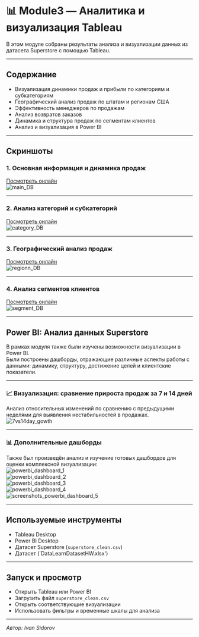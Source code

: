 # 📊 Module3 — Аналитика и визуализация Tableau

В этом модуле собраны результаты анализа и визуализации данных из датасета Superstore с помощью Tableau.

---

## Содержание

- Визуализация динамики продаж и прибыли по категориям и субкатегориям
- Географический анализ продаж по штатам и регионам США
- Эффективность менеджеров по продажам
- Анализ возвратов заказов
- Динамика и структура продаж по сегментам клиентов
- Анализ и визуализация в Power BI

---

## Скриншоты

### 1. Основная информация и динамика продаж  
[Посмотреть онлайн](https://public.tableau.com/views/superstoreDB_examlpe_Ivan_S/Dashboard1)  
![main_DB](main_DB.png)

---

### 2. Анализ категорий и субкатегорий  
[Посмотреть онлайн](https://public.tableau.com/views/superstoreDB_examlpe_Ivan_S/Dashboard3)  
![category_DB](category_DB.png)

---

### 3. Географический анализ продаж  
[Посмотреть онлайн](https://public.tableau.com/views/superstoreDB_examlpe_Ivan_S/regionDB)  
![regionn_DB](regionn_db.png)

---

### 4. Анализ сегментов клиентов  
[Посмотреть онлайн](https://public.tableau.com/views/superstoreDB_examlpe_Ivan_S/segmentDB)  
![segment_DB](segment_DB.png)

---

## Power BI: Анализ данных Superstore

В рамках модуля также были изучены возможности визуализации в Power BI.  
Были построены дашборды, отражающие различные аспекты работы с данными: динамику, структуру, достижение целей и клиентские показатели.

---

### 📈 Визуализация: сравнение прироста продаж за 7 и 14 дней  
Анализ относительных изменений по сравнению с предыдущими неделями для выявления нестабильностей в продажах.  
![7vs14day_gowth](7vs14day_gowth.png)

---

### 📊 Дополнительные дашборды  
Также был произведён анализ и изучение готовых дашбордов для оценки комплексной визуализации:  
![powerbi_dashboard_1](powerbi_dashboard_1.png)  
![powerbi_dashboard_2](powerbi_dashboard_2.png)  
![powerbi_dashboard_3](powerbi_dashboard_3.png)  
![powerbi_dashboard_4](powerbi_dashboard_4.png)  
![screenshots_powerbi_dashboard_5](screenshotspowerbi_dashboard_5.png)

---

## Используемые инструменты

- Tableau Desktop
- Power BI Desktop
- Датасет Superstore (`superstore_clean.csv`)
- Датасет  (`DataLearnDatasetHW.xlsx')

---

## Запуск и просмотр

- Открыть Tableau или Power BI
- Загрузить файл `superstore_clean.csv`
- Открыть соответствующие визуализации
- Использовать фильтры и временные шкалы для анализа

---

*Автор: Ivan Sidorov*
